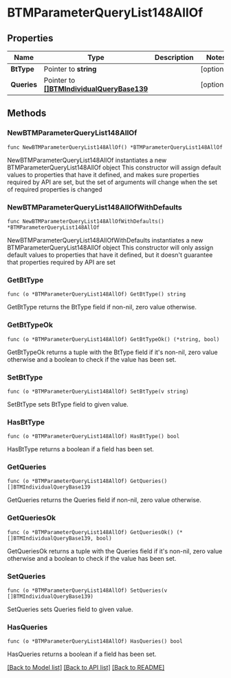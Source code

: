 # BTMParameterQueryList148AllOf

## Properties

Name | Type | Description | Notes
------------ | ------------- | ------------- | -------------
**BtType** | Pointer to **string** |  | [optional] 
**Queries** | Pointer to [**[]BTMIndividualQueryBase139**](BTMIndividualQueryBase-139.md) |  | [optional] 

## Methods

### NewBTMParameterQueryList148AllOf

`func NewBTMParameterQueryList148AllOf() *BTMParameterQueryList148AllOf`

NewBTMParameterQueryList148AllOf instantiates a new BTMParameterQueryList148AllOf object
This constructor will assign default values to properties that have it defined,
and makes sure properties required by API are set, but the set of arguments
will change when the set of required properties is changed

### NewBTMParameterQueryList148AllOfWithDefaults

`func NewBTMParameterQueryList148AllOfWithDefaults() *BTMParameterQueryList148AllOf`

NewBTMParameterQueryList148AllOfWithDefaults instantiates a new BTMParameterQueryList148AllOf object
This constructor will only assign default values to properties that have it defined,
but it doesn't guarantee that properties required by API are set

### GetBtType

`func (o *BTMParameterQueryList148AllOf) GetBtType() string`

GetBtType returns the BtType field if non-nil, zero value otherwise.

### GetBtTypeOk

`func (o *BTMParameterQueryList148AllOf) GetBtTypeOk() (*string, bool)`

GetBtTypeOk returns a tuple with the BtType field if it's non-nil, zero value otherwise
and a boolean to check if the value has been set.

### SetBtType

`func (o *BTMParameterQueryList148AllOf) SetBtType(v string)`

SetBtType sets BtType field to given value.

### HasBtType

`func (o *BTMParameterQueryList148AllOf) HasBtType() bool`

HasBtType returns a boolean if a field has been set.

### GetQueries

`func (o *BTMParameterQueryList148AllOf) GetQueries() []BTMIndividualQueryBase139`

GetQueries returns the Queries field if non-nil, zero value otherwise.

### GetQueriesOk

`func (o *BTMParameterQueryList148AllOf) GetQueriesOk() (*[]BTMIndividualQueryBase139, bool)`

GetQueriesOk returns a tuple with the Queries field if it's non-nil, zero value otherwise
and a boolean to check if the value has been set.

### SetQueries

`func (o *BTMParameterQueryList148AllOf) SetQueries(v []BTMIndividualQueryBase139)`

SetQueries sets Queries field to given value.

### HasQueries

`func (o *BTMParameterQueryList148AllOf) HasQueries() bool`

HasQueries returns a boolean if a field has been set.


[[Back to Model list]](../README.md#documentation-for-models) [[Back to API list]](../README.md#documentation-for-api-endpoints) [[Back to README]](../README.md)


